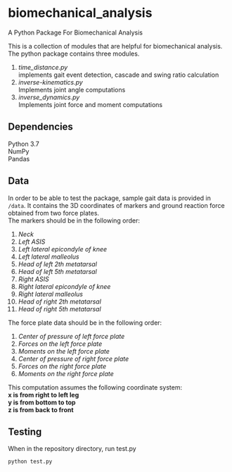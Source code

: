 # biomechanical_analysis
A Python Package For Biomechanical Analysis <br />

This is a collection of modules that are helpful for biomechanical analysis. The python package contains three modules. <br />
1. *time_distance.py* <br />
  implements gait event detection, cascade and swing ratio calculation <br />
2. *inverse-kinematics.py* <br />
  Implements joint angle computations <br />
3. *inverse_dynamics.py* <br />
  Implements joint force and moment computations <br />

## Dependencies
Python 3.7 <br />
NumPy <br />
Pandas 

## Data
In order to be able to test the package, sample gait data is provided in ```/data```. It contains the 3D coordinates of markers and ground reaction force obtained from two force plates. <br />
The markers should be in the following order: <br />
1.	*Neck*
2.	*Left ASIS*
3.	*Left lateral epicondyle of knee* 
4.	*Left lateral malleolus*
5.	*Head of left 2th metatarsal*
6.	*Head of left 5th metatarsal*
7.	*Right ASIS*
8.	*Right lateral epicondyle of knee*
9.	*Right lateral malleolus*
10.	*Head of right 2th metatarsal*
11.	*Head of right 5th metatarsal*

The force plate data should be in the following order: <br />
1.	*Center of pressure of left force plate*
2.	*Forces on the left force plate*
3.	*Moments on the left force plate*
4.	*Center of pressure of right force plate*
5.	*Forces on the right force plate*
6.	*Moments on the right force plate*

This computation assumes the following coordinate system: <br />
**x is from right to left leg** <br />
**y is from bottom to top** <br />
**z is from back to front** <br />

## Testing
When in the repository directory, run test.py <br />
```
python test.py
```
